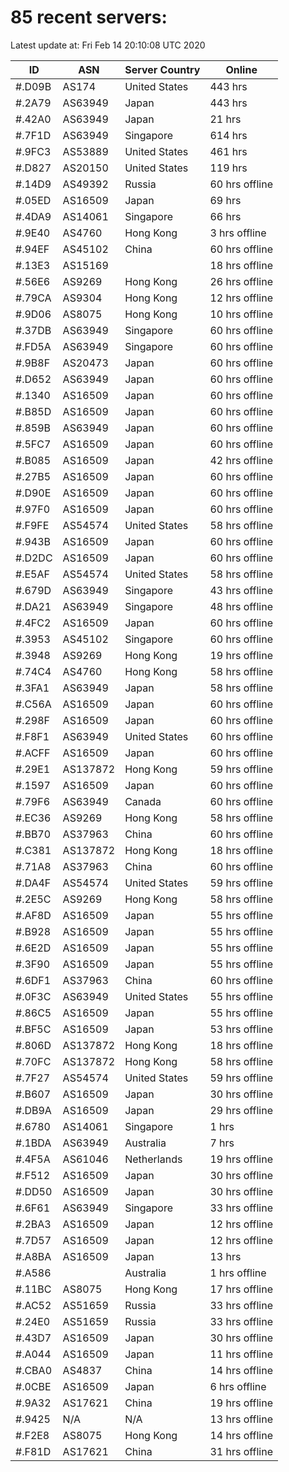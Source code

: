 # 85 recent servers:

Latest update at: Fri Feb 14 20:10:08 UTC 2020

| ID | ASN | Server Country | Online |
| -- | --- | -------------- | ------ |
| #.D09B | AS174 | United States | 443 hrs |
| #.2A79 | AS63949 | Japan | 443 hrs |
| #.42A0 | AS63949 | Japan | 21 hrs |
| #.7F1D | AS63949 | Singapore | 614 hrs |
| #.9FC3 | AS53889 | United States | 461 hrs |
| #.D827 | AS20150 | United States | 119 hrs |
| #.14D9 | AS49392 | Russia | 60 hrs offline |
| #.05ED | AS16509 | Japan | 69 hrs |
| #.4DA9 | AS14061 | Singapore | 66 hrs |
| #.9E40 | AS4760 | Hong Kong | 3 hrs offline |
| #.94EF | AS45102 | China | 60 hrs offline |
| #.13E3 | AS15169 |  | 18 hrs offline |
| #.56E6 | AS9269 | Hong Kong | 26 hrs offline |
| #.79CA | AS9304 | Hong Kong | 12 hrs offline |
| #.9D06 | AS8075 | Hong Kong | 10 hrs offline |
| #.37DB | AS63949 | Singapore | 60 hrs offline |
| #.FD5A | AS63949 | Singapore | 60 hrs offline |
| #.9B8F | AS20473 | Japan | 60 hrs offline |
| #.D652 | AS63949 | Japan | 60 hrs offline |
| #.1340 | AS16509 | Japan | 60 hrs offline |
| #.B85D | AS16509 | Japan | 60 hrs offline |
| #.859B | AS63949 | Japan | 60 hrs offline |
| #.5FC7 | AS16509 | Japan | 60 hrs offline |
| #.B085 | AS16509 | Japan | 42 hrs offline |
| #.27B5 | AS16509 | Japan | 60 hrs offline |
| #.D90E | AS16509 | Japan | 60 hrs offline |
| #.97F0 | AS16509 | Japan | 60 hrs offline |
| #.F9FE | AS54574 | United States | 58 hrs offline |
| #.943B | AS16509 | Japan | 60 hrs offline |
| #.D2DC | AS16509 | Japan | 60 hrs offline |
| #.E5AF | AS54574 | United States | 58 hrs offline |
| #.679D | AS63949 | Singapore | 43 hrs offline |
| #.DA21 | AS63949 | Singapore | 48 hrs offline |
| #.4FC2 | AS16509 | Japan | 60 hrs offline |
| #.3953 | AS45102 | Singapore | 60 hrs offline |
| #.3948 | AS9269 | Hong Kong | 19 hrs offline |
| #.74C4 | AS4760 | Hong Kong | 58 hrs offline |
| #.3FA1 | AS63949 | Japan | 58 hrs offline |
| #.C56A | AS16509 | Japan | 60 hrs offline |
| #.298F | AS16509 | Japan | 60 hrs offline |
| #.F8F1 | AS63949 | United States | 60 hrs offline |
| #.ACFF | AS16509 | Japan | 60 hrs offline |
| #.29E1 | AS137872 | Hong Kong | 59 hrs offline |
| #.1597 | AS16509 | Japan | 60 hrs offline |
| #.79F6 | AS63949 | Canada | 60 hrs offline |
| #.EC36 | AS9269 | Hong Kong | 58 hrs offline |
| #.BB70 | AS37963 | China | 60 hrs offline |
| #.C381 | AS137872 | Hong Kong | 18 hrs offline |
| #.71A8 | AS37963 | China | 60 hrs offline |
| #.DA4F | AS54574 | United States | 59 hrs offline |
| #.2E5C | AS9269 | Hong Kong | 58 hrs offline |
| #.AF8D | AS16509 | Japan | 55 hrs offline |
| #.B928 | AS16509 | Japan | 55 hrs offline |
| #.6E2D | AS16509 | Japan | 55 hrs offline |
| #.3F90 | AS16509 | Japan | 55 hrs offline |
| #.6DF1 | AS37963 | China | 60 hrs offline |
| #.0F3C | AS63949 | United States | 55 hrs offline |
| #.86C5 | AS16509 | Japan | 55 hrs offline |
| #.BF5C | AS16509 | Japan | 53 hrs offline |
| #.806D | AS137872 | Hong Kong | 18 hrs offline |
| #.70FC | AS137872 | Hong Kong | 58 hrs offline |
| #.7F27 | AS54574 | United States | 59 hrs offline |
| #.B607 | AS16509 | Japan | 30 hrs offline |
| #.DB9A | AS16509 | Japan | 29 hrs offline |
| #.6780 | AS14061 | Singapore | 1 hrs |
| #.1BDA | AS63949 | Australia | 7 hrs |
| #.4F5A | AS61046 | Netherlands | 19 hrs offline |
| #.F512 | AS16509 | Japan | 30 hrs offline |
| #.DD50 | AS16509 | Japan | 30 hrs offline |
| #.6F61 | AS63949 | Singapore | 33 hrs offline |
| #.2BA3 | AS16509 | Japan | 12 hrs offline |
| #.7D57 | AS16509 | Japan | 12 hrs offline |
| #.A8BA | AS16509 | Japan | 13 hrs |
| #.A586 |  | Australia | 1 hrs offline |
| #.11BC | AS8075 | Hong Kong | 17 hrs offline |
| #.AC52 | AS51659 | Russia | 33 hrs offline |
| #.24E0 | AS51659 | Russia | 33 hrs offline |
| #.43D7 | AS16509 | Japan | 30 hrs offline |
| #.A044 | AS16509 | Japan | 11 hrs offline |
| #.CBA0 | AS4837 | China | 14 hrs offline |
| #.0CBE | AS16509 | Japan | 6 hrs offline |
| #.9A32 | AS17621 | China | 19 hrs offline |
| #.9425 | N/A | N/A | 13 hrs offline |
| #.F2E8 | AS8075 | Hong Kong | 14 hrs offline |
| #.F81D | AS17621 | China | 31 hrs offline |

